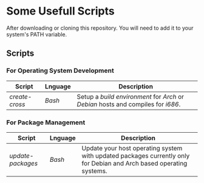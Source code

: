 # Some Usefull Scripts
After downloading or cloning this repository. You will need to add it to your system's PATH variable.

## Scripts


### For Operating System Development
| Script | Lnguage | Description |
|--------|---------|-------------|
| *create-cross* | *Bash* | Setup a *build environment* for *Arch* or *Debian* hosts and compiles for *i686*.

### For Package Management
| Script | Lnguage | Description |
|--------|---------|-------------|
| *update-packages* | *Bash* | Update your host operating system with updated packages currently only for Debian and Arch based operating systems.

